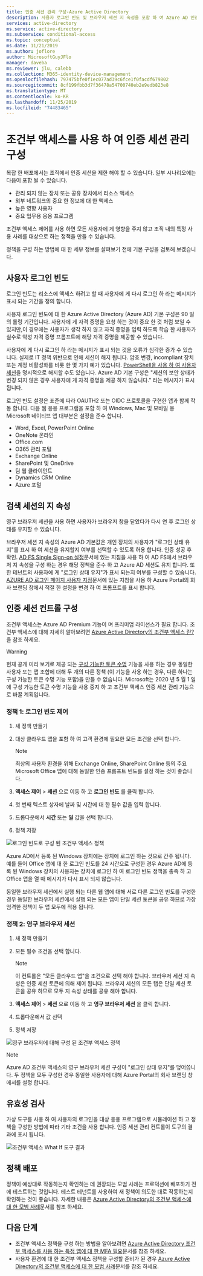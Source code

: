 ```yaml
---
title: 인증 세션 관리 구성-Azure Active Directory
description: 사용자 로그인 빈도 및 브라우저 세션 지 속성을 포함 하 여 Azure AD 인증 세션 구성을 사용자 지정 합니다.
services: active-directory
ms.service: active-directory
ms.subservice: conditional-access
ms.topic: conceptual
ms.date: 11/21/2019
ms.author: joflore
author: MicrosoftGuyJFlo
manager: daveba
ms.reviewer: jlu, calebb
ms.collection: M365-identity-device-management
ms.openlocfilehash: 797475bfe0f1ec077ad39c6fce1f0facdf679802
ms.sourcegitcommit: 8cf199fbb3d7f36478a54700740eb2e9edb823e8
ms.translationtype: MT
ms.contentlocale: ko-KR
ms.lasthandoff: 11/25/2019
ms.locfileid: "74483465"
---
```

# <a name="configure-authentication-session-management-with-conditional-access"></a>조건부 액세스를 사용 하 여 인증 세션 관리 구성

복잡 한 배포에서는 조직에서 인증 세션을 제한 해야 할 수 있습니다. 일부 시나리오에는 다음이 포함 될 수 있습니다.

* 관리 되지 않는 장치 또는 공유 장치에서 리소스 액세스
* 외부 네트워크의 중요 한 정보에 대 한 액세스
* 높은 영향 사용자
* 중요 업무용 응용 프로그램

조건부 액세스 제어를 사용 하면 모든 사용자에 게 영향을 주지 않고 조직 내의 특정 사용 사례를 대상으로 하는 정책을 만들 수 있습니다.

정책을 구성 하는 방법에 대 한 세부 정보를 살펴보기 전에 기본 구성을 검토해 보겠습니다.

## <a name="user-sign-in-frequency"></a>사용자 로그인 빈도

로그인 빈도는 리소스에 액세스 하려고 할 때 사용자에 게 다시 로그인 하 라는 메시지가 표시 되는 기간을 정의 합니다.

사용자 로그인 빈도에 대 한 Azure Active Directory (Azure AD) 기본 구성은 90 일의 롤링 기간입니다. 사용자에 게 자격 증명을 요청 하는 것이 중요 한 것 처럼 보일 수 있지만,이 경우에는 사용자가 생각 하지 않고 자격 증명을 입력 하도록 학습 한 사용자가 실수로 악성 자격 증명 프롬프트에 해당 자격 증명을 제공할 수 있습니다.

사용자에 게 다시 로그인 하 라는 메시지가 표시 되는 것을 오류가 심각한 증가 수 있습니다. 실제로 IT 정책 위반으로 인해 세션이 해지 됩니다. 암호 변경, incompliant 장치 또는 계정 비활성화를 비롯 한 몇 가지 예가 있습니다. [PowerShell을 사용 하 여 사용자 세션](https://docs.microsoft.com/powershell/module/azuread/revoke-azureaduserallrefreshtoken?view=azureadps-2.0)을 명시적으로 해지할 수도 있습니다. Azure AD 기본 구성은 "세션의 보안 상태가 변경 되지 않은 경우 사용자에 게 자격 증명을 제공 하지 않습니다." 라는 메시지가 표시 됩니다.

로그인 빈도 설정은 표준에 따라 OAUTH2 또는 OIDC 프로토콜을 구현한 앱과 함께 작동 합니다. 다음 웹 응용 프로그램을 포함 하 여 Windows, Mac 및 모바일 용 Microsoft 네이티브 앱 대부분은 설정을 준수 합니다.

- Word, Excel, PowerPoint Online
- OneNote 온라인
- Office.com
- O365 관리 포털
- Exchange Online
- SharePoint 및 OneDrive
- 팀 웹 클라이언트
- Dynamics CRM Online
- Azure 포털

## <a name="persistence-of-browsing-sessions"></a>검색 세션의 지 속성

영구 브라우저 세션을 사용 하면 사용자가 브라우저 창을 닫았다가 다시 연 후 로그인 상태를 유지할 수 있습니다.

브라우저 세션 지 속성의 Azure AD 기본값은 개인 장치의 사용자가 "로그인 상태 유지"를 표시 하 여 세션을 유지할지 여부를 선택할 수 있도록 허용 합니다. 인증 성공 후 확인. [AD FS Single Sign-on 설정](https://docs.microsoft.com/windows-server/identity/ad-fs/operations/ad-fs-single-sign-on-settings#enable-psso-for-office-365-users-to-access-sharepoint-online
)문서에 있는 지침을 사용 하 여 AD FS에서 브라우저 지 속성을 구성 하는 경우 해당 정책을 준수 하 고 Azure AD 세션도 유지 합니다. 또한 테넌트의 사용자에 게 "로그인 상태 유지"가 표시 되는지 여부를 구성할 수 있습니다. [AZURE AD 로그인 페이지 사용자 지정](../fundamentals/customize-branding.md)문서에 있는 지침을 사용 하 Azure Portal의 회사 브랜딩 창에서 적절 한 설정을 변경 하 여 프롬프트를 표시 합니다.

## <a name="configuring-authentication-session-controls"></a>인증 세션 컨트롤 구성

조건부 액세스는 Azure AD Premium 기능이 며 프리미엄 라이선스가 필요 합니다. 조건부 액세스에 대해 자세히 알아보려면 [Azure Active Directory의 조건부 액세스 란?](overview.md#license-requirements) 을 참조 하세요.

> [!WARNING]
> 현재 공개 미리 보기로 제공 되는 [구성 가능한 토큰 수명](../develop/active-directory-configurable-token-lifetimes.md) 기능을 사용 하는 경우 동일한 사용자 또는 앱 조합에 대해 두 개의 다른 정책 (이 기능을 사용 하는 경우, 다른 하나는 구성 가능한 토큰 수명 기능 포함)을 만들 수 없습니다. Microsoft는 2020 년 5 월 1 일에 구성 가능한 토큰 수명 기능을 사용 중지 하 고 조건부 액세스 인증 세션 관리 기능으로 바꿀 계획입니다.  

### <a name="policy-1-sign-in-frequency-control"></a>정책 1: 로그인 빈도 제어

1. 새 정책 만들기
1. 대상 클라우드 앱을 포함 하 여 고객 환경에 필요한 모든 조건을 선택 합니다.

   > [!NOTE]
   > 최상의 사용자 환경을 위해 Exchange Online, SharePoint Online 등의 주요 Microsoft Office 앱에 대해 동일한 인증 프롬프트 빈도를 설정 하는 것이 좋습니다.

1. **액세스 제어** > **세션** 으로 이동 하 고 **로그인 빈도** 를 클릭 합니다.
1. 첫 번째 텍스트 상자에 날짜 및 시간에 대 한 필수 값을 입력 합니다.
1. 드롭다운에서 **시간** 또는 **일** 값을 선택 합니다.
1. 정책 저장

![로그인 빈도로 구성 된 조건부 액세스 정책](media/howto-conditional-access-session-lifetime/conditional-access-policy-session-sign-in-frequency.png)

Azure AD에서 등록 된 Windows 장치에는 장치에 로그인 하는 것으로 간주 됩니다. 예를 들어 Office 앱에 대 한 로그인 빈도를 24 시간으로 구성한 경우 Azure AD에 등록 된 Windows 장치의 사용자는 장치에 로그인 하 여 로그인 빈도 정책을 충족 하 고 Office 앱을 열 때 메시지가 다시 표시 되지 않습니다.

동일한 브라우저 세션에서 실행 되는 다른 웹 앱에 대해 서로 다른 로그인 빈도를 구성한 경우 동일한 브라우저 세션에서 실행 되는 모든 앱이 단일 세션 토큰을 공유 하므로 가장 엄격한 정책이 두 앱 모두에 적용 됩니다.

### <a name="policy-2-persistent-browser-session"></a>정책 2: 영구 브라우저 세션

1. 새 정책 만들기
1. 모든 필수 조건을 선택 합니다.

   > [!NOTE]
   > 이 컨트롤은 "모든 클라우드 앱"을 조건으로 선택 해야 합니다. 브라우저 세션 지 속성은 인증 세션 토큰에 의해 제어 됩니다. 브라우저 세션의 모든 탭은 단일 세션 토큰을 공유 하므로 모두 지 속성 상태를 공유 해야 합니다.

1. **액세스 제어** > **세션** 으로 이동 하 고 **영구 브라우저 세션** 을 클릭 합니다.
1. 드롭다운에서 값 선택
1. 정책 저장

![영구 브라우저에 대해 구성 된 조건부 액세스 정책](media/howto-conditional-access-session-lifetime/conditional-access-policy-session-persistent-browser.png)

> [!NOTE]
> Azure AD 조건부 액세스의 영구 브라우저 세션 구성이 "로그인 상태 유지"를 덮어씁니다. 두 정책을 모두 구성한 경우 동일한 사용자에 대해 Azure Portal의 회사 브랜딩 창에서를 설정 합니다.

## <a name="validation"></a>유효성 검사

가상 도구를 사용 하 여 사용자의 로그인을 대상 응용 프로그램으로 시뮬레이션 하 고 정책을 구성한 방법에 따라 기타 조건을 사용 합니다. 인증 세션 관리 컨트롤이 도구의 결과에 표시 됩니다.

![조건부 액세스 What If 도구 결과](media/howto-conditional-access-session-lifetime/conditional-access-what-if-tool-result.png)

## <a name="policy-deployment"></a>정책 배포

정책이 예상대로 작동하는지 확인하는 데 권장되는 모범 사례는 프로덕션에 배포하기 전에 테스트하는 것입니다. 테스트 테넌트를 사용하여 새 정책이 의도한 대로 작동하는지 확인하는 것이 좋습니다. 자세한 내용은 [Azure Active Directory의 조건부 액세스에 대 한 모범 사례](best-practices.md)문서를 참조 하세요.

## <a name="next-steps"></a>다음 단계

* 조건부 액세스 정책을 구성 하는 방법을 알아보려면 [Azure Active Directory 조건부 액세스를 사용 하는 특정 앱에 대 한 MFA 필요](app-based-mfa.md)문서를 참조 하세요.
* 사용자 환경에 대 한 조건부 액세스 정책을 구성할 준비가 된 경우 [Azure Active Directory의 조건부 액세스에 대 한 모범 사례](best-practices.md)문서를 참조 하세요.
